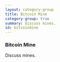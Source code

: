```yaml
---
layout: category-group
title: Bitcoin Mine
category-group: true
summary: Discuss mines.
id: bitcoinmine
---
```


### Bitcoin Mine

Discuss mines.